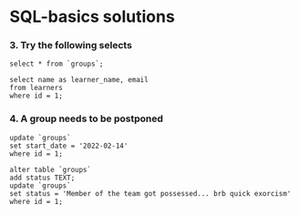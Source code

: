 # SQL-basics solutions  
### 
### 3. Try the following selects
```
select * from `groups`; 
```

``` 
select name as learner_name, email 
from learners 
where id = 1;
```

### 4. A group needs to be postponed
```
update `groups`
set start_date = '2022-02-14'
where id = 1;
```
```
alter table `groups` 
add status TEXT;
update `groups` 
set status = 'Member of the team got possessed... brb quick exorcism'
where id = 1;
```
